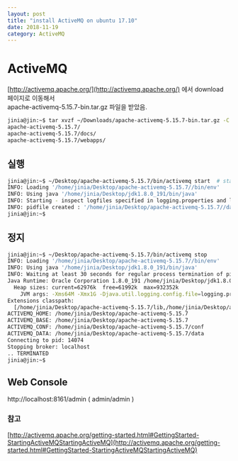 ```yaml
---
layout: post
title: "install ActiveMQ on ubuntu 17.10"
date: 2018-11-19
category: ActiveMQ
---
```


# ActiveMQ

[http://activemq.apache.org/](http://activemq.apache.org/) 에서 download 페이지로 이동해서  
apache-activemq-5.15.7-bin.tar.gz 파일을 받았음.

```bash
jinia@jin:~$ tar xvzf ~/Downloads/apache-activemq-5.15.7-bin.tar.gz -C ~/Desktop
apache-activemq-5.15.7/
apache-activemq-5.15.7/docs/
apache-activemq-5.15.7/webapps/
```

## 실행

```bash
jinia@jin:~$ ~/Desktop/apache-activemq-5.15.7/bin/activemq start  # start 대신에 console 을 사용하면 foreground 로 실행함.
INFO: Loading '/home/jinia/Desktop/apache-activemq-5.15.7//bin/env'
INFO: Using java '/home/jinia/Desktop/jdk1.8.0_191/bin/java'
INFO: Starting - inspect logfiles specified in logging.properties and log4j.properties to get details
INFO: pidfile created : '/home/jinia/Desktop/apache-activemq-5.15.7//data/activemq.pid' (pid '14074')
jinia@jin:~$ 
```

## 정지

```bash
jinia@jin:~$ ~/Desktop/apache-activemq-5.15.7/bin/activemq stop
INFO: Loading '/home/jinia/Desktop/apache-activemq-5.15.7//bin/env'
INFO: Using java '/home/jinia/Desktop/jdk1.8.0_191/bin/java'
INFO: Waiting at least 30 seconds for regular process termination of pid '14074' :
Java Runtime: Oracle Corporation 1.8.0_191 /home/jinia/Desktop/jdk1.8.0_191/jre
  Heap sizes: current=62976k  free=61992k  max=932352k
    JVM args: -Xms64M -Xmx1G -Djava.util.logging.config.file=logging.properties -Djava.security.auth.login.config=/home/jinia/Desktop/apache-activemq-5.15.7//conf/login.config -Dactivemq.classpath=/home/jinia/Desktop/apache-activemq-5.15.7//conf:/home/jinia/Desktop/apache-activemq-5.15.7//../lib/: -Dactivemq.home=/home/jinia/Desktop/apache-activemq-5.15.7/ -Dactivemq.base=/home/jinia/Desktop/apache-activemq-5.15.7/ -Dactivemq.conf=/home/jinia/Desktop/apache-activemq-5.15.7//conf -Dactivemq.data=/home/jinia/Desktop/apache-activemq-5.15.7//data
Extensions classpath:
  [/home/jinia/Desktop/apache-activemq-5.15.7/lib,/home/jinia/Desktop/apache-activemq-5.15.7/lib/camel,/home/jinia/Desktop/apache-activemq-5.15.7/lib/optional,/home/jinia/Desktop/apache-activemq-5.15.7/lib/web,/home/jinia/Desktop/apache-activemq-5.15.7/lib/extra]
ACTIVEMQ_HOME: /home/jinia/Desktop/apache-activemq-5.15.7
ACTIVEMQ_BASE: /home/jinia/Desktop/apache-activemq-5.15.7
ACTIVEMQ_CONF: /home/jinia/Desktop/apache-activemq-5.15.7/conf
ACTIVEMQ_DATA: /home/jinia/Desktop/apache-activemq-5.15.7/data
Connecting to pid: 14074
Stopping broker: localhost
.. TERMINATED
jinia@jin:~$ 
```

## Web Console

http://localhost:8161/admin  ( admin/admin )

### 참고

[http://activemq.apache.org/getting-started.html#GettingStarted-StartingActiveMQStartingActiveMQ](http://activemq.apache.org/getting-started.html#GettingStarted-StartingActiveMQStartingActiveMQ)